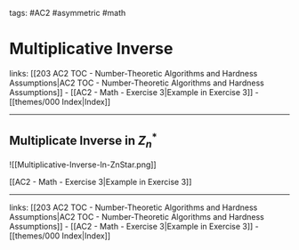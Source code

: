 tags: #AC2 #asymmetric #math 

# Multiplicative Inverse

links:  [[203 AC2 TOC - Number-Theoretic Algorithms and Hardness Assumptions|AC2 TOC - Number-Theoretic Algorithms and Hardness Assumptions]] - [[AC2 - Math - Exercise 3|Example in Exercise 3]] - [[themes/000 Index|Index]]

---

## Multiplicate Inverse in $Z_n^*$

![[Multiplicative-Inverse-In-ZnStar.png]]

[[AC2 - Math - Exercise 3|Example in Exercise 3]]

---

links:  [[203 AC2 TOC - Number-Theoretic Algorithms and Hardness Assumptions|AC2 TOC - Number-Theoretic Algorithms and Hardness Assumptions]] - [[AC2 - Math - Exercise 3|Example in Exercise 3]] - [[themes/000 Index|Index]]